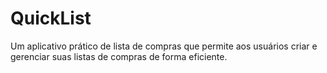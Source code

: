 # QuickList
Um aplicativo prático de lista de compras que permite aos usuários criar e gerenciar suas listas de compras de forma eficiente. 
